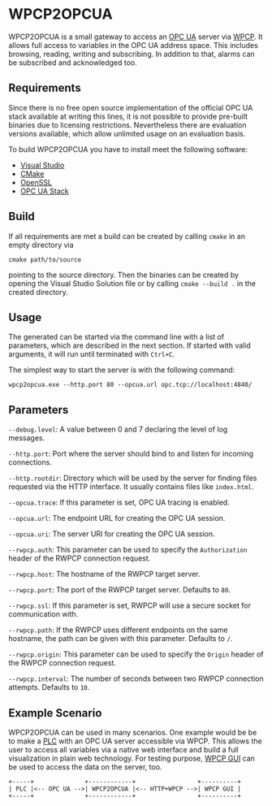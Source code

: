 WPCP2OPCUA
==========

WPCP2OPCUA is a small gateway to access an [OPC UA](https://opcfoundation.org/about/opc-technologies/opc-ua/) server via [WPCP](http://wpcp.net). It allows full access to variables in the OPC UA address space. This includes browsing, reading, writing and subscribing. In addition to that, alarms can be subscribed and acknowledged too.

Requirements
------------

Since there is no free open source implementation of the official OPC UA stack available at writing this lines, it is not possible to provide pre-built binaries due to licensing restrictions. Nevertheless there are evaluation versions available, which allow unlimited usage on an evaluation basis.

To build WPCP2OPCUA you have to install meet the following software:

* [Visual Studio](https://www.visualstudio.com/)
* [CMake](https://cmake.org/)
* [OpenSSL](https://slproweb.com/products/Win32OpenSSL.html)
* [OPC UA Stack](https://www.unified-automation.com/products/client-sdk/ansi-c-ua-client-sdk.html)

Build
-----

If all requirements are met a build can be created by calling `cmake` in an empty directory via
```
cmake path/to/source
```
pointing to the source directory. Then the binaries can be created by opening the Visual Studio Solution file or by calling `cmake --build .` in the created directory.

Usage
-----

The generated can be started via the command line with a list of parameters, which are described in the next section. If started with valid arguments, it will run until terminated with `Ctrl+C`.

The simplest way to start the server is with the following command:
```
wpcp2opcua.exe --http.port 80 --opcua.url opc.tcp://localhost:4840/
```

Parameters
----------

`--debug.level`: A value between 0 and 7 declaring the level of log messages.

`--http.port`: Port where the server should bind to and listen for incoming connections.

`--http.rootdir`: Directory which will be used by the server for finding files requested via the HTTP interface. It usually contains files like `index.html`.

`--opcua.trace`: If this parameter is set, OPC UA tracing is enabled.

`--opcua.url`: The endpoint URL for creating the OPC UA session.

`--opcua.uri`: The server URI for creating the OPC UA session.

`--rwpcp.auth`: This parameter can be used to specify the `Authorization` header of the RWPCP connection request.

`--rwpcp.host`: The hostname of the RWPCP target server.

`--rwpcp.port`: The port of the RWPCP target server. Defaults to `80`.

`--rwpcp.ssl`: If this parameter is set, RWPCP will use a secure socket for communication with.

`--rwpcp.path`: If the RWPCP uses different endpoints on the same hostname, the path can be given with this parameter. Defaults to `/`.

`--rwpcp.origin`: This parameter can be used to specify the `Origin` header of the RWPCP connection request.

`--rwpcp.interval`: The number of seconds between two RWPCP connection attempts. Defaults to `10`.

Example Scenario
----------------

WPCP2OPCUA can be used in many scenarios. One example would be be to make a [PLC](https://en.wikipedia.org/wiki/Programmable_logic_controller) with an OPC UA server accessible via WPCP. This allows the user to access all variables via a native web interface and build a full visualization in plain web technology. For testing purpose, [WPCP GUI](https://github.com/WebProcessControl/wpcp-gui) can be used to access the data on the server, too.

```
+-----+              +------------+                 +----------+
| PLC |<-- OPC UA -->| WPCP2OPCUA |<-- HTTP+WPCP -->| WPCP GUI |
+-----+              +------------+                 +----------+
```

